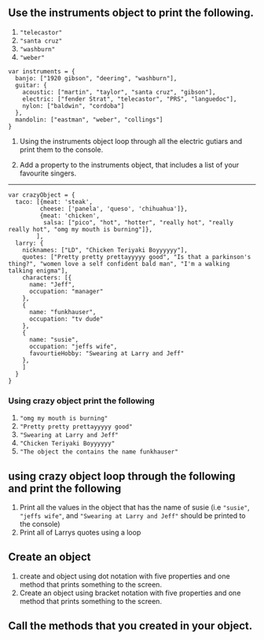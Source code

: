 
## Use the instruments object to print the following.
1.  `"telecastor"`
2.  `"santa cruz"`
3.  `"washburn"`
4.  `"weber"`

```
var instruments = {
  banjo: ["1920 gibson", "deering", "washburn"],
  guitar: {
    acoustic: ["martin", "taylor", "santa cruz", "gibson"],
    electric: ["fender Strat", "telecastor", "PRS", "languedoc"],
    nylon: ["baldwin", "cordoba"]
  },
  mandolin: ["eastman", "weber", "collings"]
}
```

1.  Using the instruments object loop through all
the electric gutiars and print them to the console.

2.  Add a property to the instruments object, that includes
a list of your favourite singers.


---

```
var crazyObject = {
  taco: [{meat: 'steak',
         cheese: ['panela', 'queso', 'chihuahua']},
         {meat: 'chicken',
          salsa: ["pico", "hot", "hotter", "really hot", "really really hot", "omg my mouth is burning"]},
        ],
  larry: {
    nicknames: ["LD", "Chicken Teriyaki Boyyyyyy"],
    quotes: ["Pretty pretty prettayyyyy good", "Is that a parkinson's thing?", "women love a self confident bald man", "I'm a walking talking enigma"],
    characters: [{
      name: "Jeff",
      occupation: "manager"
    },
    {
      name: "funkhauser",
      occupation: "tv dude"
    },
    {
      name: "susie",
      occupation: "jeffs wife",
      favourtieHobby: "Swearing at Larry and Jeff"
    },
    ]
  }
}
```


### Using crazy object print the following

1.  `"omg my mouth is burning"`
2.  `"Pretty pretty prettayyyyy good"`
3.  `"Swearing at Larry and Jeff"`
4.  `"Chicken Teriyaki Boyyyyyy"`
5.  `"The object the contains the name funkhauser"`

## using crazy object loop through the following and print the following

1.  Print all the values in the object that has the name of susie
(i.e `"susie"`, `"jeffs wife"`, and `"Swearing at Larry and Jeff"` should be printed to the console)
2.  Print all of Larrys quotes using a loop


## Create an object
1.  create and object using dot notation with five properties and one method that prints something to the screen.
2.  Create an object using bracket notation with five properties and one method that prints something to the screen.


## Call the methods that you created in your object.








